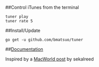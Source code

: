 ##Control iTunes from the terminal

    tuner play
    tuner rate 5

##Install/Update

    go get -u github.com/bmatsuo/tuner

##[Documentation](http://godoc.org/github.com/bmatsuo/tuner)

Inspired by a [MacWorld post](http://hints.macworld.com/article.php?story=20011108211802830) by sekalreed
